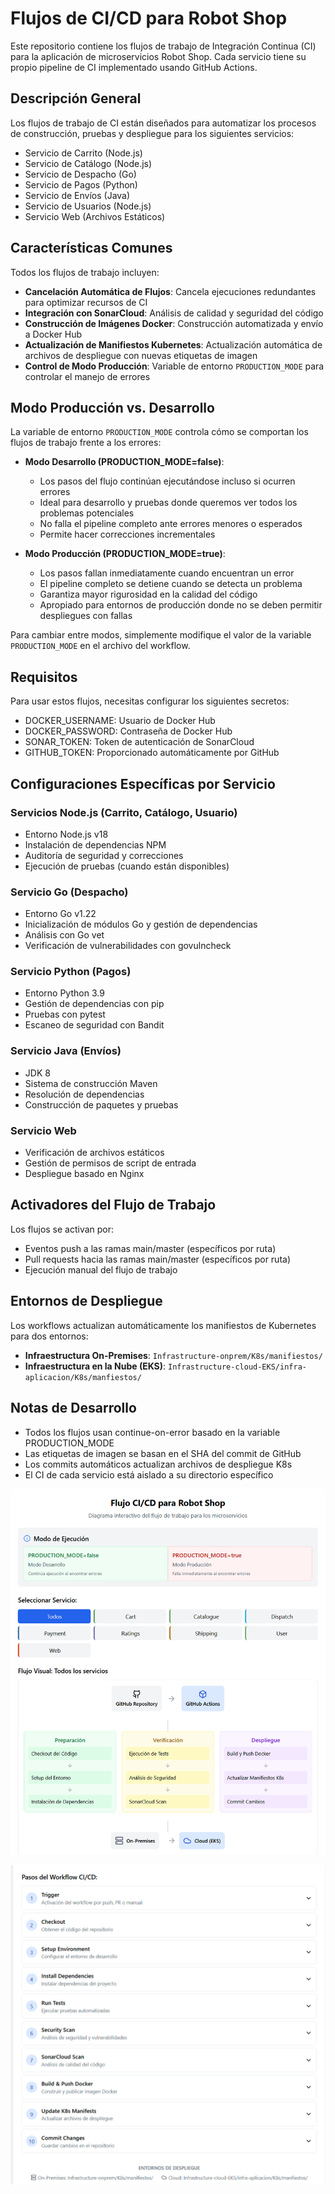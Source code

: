# Flujos de CI/CD para Robot Shop
Este repositorio contiene los flujos de trabajo de Integración Continua (CI) para la aplicación de microservicios Robot Shop. Cada servicio tiene su propio pipeline de CI implementado usando GitHub Actions.

## Descripción General
Los flujos de trabajo de CI están diseñados para automatizar los procesos de construcción, pruebas y despliegue para los siguientes servicios:
- Servicio de Carrito (Node.js)
- Servicio de Catálogo (Node.js) 
- Servicio de Despacho (Go)
- Servicio de Pagos (Python)
- Servicio de Envíos (Java)
- Servicio de Usuarios (Node.js)
- Servicio Web (Archivos Estáticos)

## Características Comunes
Todos los flujos de trabajo incluyen:
- **Cancelación Automática de Flujos**: Cancela ejecuciones redundantes para optimizar recursos de CI
- **Integración con SonarCloud**: Análisis de calidad y seguridad del código
- **Construcción de Imágenes Docker**: Construcción automatizada y envío a Docker Hub 
- **Actualización de Manifiestos Kubernetes**: Actualización automática de archivos de despliegue con nuevas etiquetas de imagen
- **Control de Modo Producción**: Variable de entorno `PRODUCTION_MODE` para controlar el manejo de errores

## Modo Producción vs. Desarrollo
La variable de entorno `PRODUCTION_MODE` controla cómo se comportan los flujos de trabajo frente a los errores:

- **Modo Desarrollo (PRODUCTION_MODE=false)**:
  - Los pasos del flujo continúan ejecutándose incluso si ocurren errores
  - Ideal para desarrollo y pruebas donde queremos ver todos los problemas potenciales
  - No falla el pipeline completo ante errores menores o esperados
  - Permite hacer correcciones incrementales

- **Modo Producción (PRODUCTION_MODE=true)**:
  - Los pasos fallan inmediatamente cuando encuentran un error
  - El pipeline completo se detiene cuando se detecta un problema
  - Garantiza mayor rigurosidad en la calidad del código
  - Apropiado para entornos de producción donde no se deben permitir despliegues con fallas

Para cambiar entre modos, simplemente modifique el valor de la variable `PRODUCTION_MODE` en el archivo del workflow.

## Requisitos 
Para usar estos flujos, necesitas configurar los siguientes secretos:
- DOCKER_USERNAME: Usuario de Docker Hub
- DOCKER_PASSWORD: Contraseña de Docker Hub
- SONAR_TOKEN: Token de autenticación de SonarCloud
- GITHUB_TOKEN: Proporcionado automáticamente por GitHub

## Configuraciones Específicas por Servicio
### Servicios Node.js (Carrito, Catálogo, Usuario)
- Entorno Node.js v18
- Instalación de dependencias NPM
- Auditoría de seguridad y correcciones
- Ejecución de pruebas (cuando están disponibles)

### Servicio Go (Despacho)
- Entorno Go v1.22
- Inicialización de módulos Go y gestión de dependencias
- Análisis con Go vet
- Verificación de vulnerabilidades con govulncheck

### Servicio Python (Pagos)
- Entorno Python 3.9
- Gestión de dependencias con pip
- Pruebas con pytest
- Escaneo de seguridad con Bandit

### Servicio Java (Envíos)
- JDK 8
- Sistema de construcción Maven
- Resolución de dependencias
- Construcción de paquetes y pruebas

### Servicio Web
- Verificación de archivos estáticos
- Gestión de permisos de script de entrada
- Despliegue basado en Nginx

## Activadores del Flujo de Trabajo
Los flujos se activan por:
- Eventos push a las ramas main/master (específicos por ruta)
- Pull requests hacia las ramas main/master (específicos por ruta)
- Ejecución manual del flujo de trabajo

## Entornos de Despliegue
Los workflows actualizan automáticamente los manifiestos de Kubernetes para dos entornos:
- **Infraestructura On-Premises**: `Infrastructure-onprem/K8s/manifiestos/`
- **Infraestructura en la Nube (EKS)**: `Infrastructure-cloud-EKS/infra-aplicacion/K8s/manfiestos/`

## Notas de Desarrollo
- Todos los flujos usan continue-on-error basado en la variable PRODUCTION_MODE
- Las etiquetas de imagen se basan en el SHA del commit de GitHub
- Los commits automáticos actualizan archivos de despliegue K8s
- El CI de cada servicio está aislado a su directorio específico


![estructura](https://github.com/Andherson333333/robot-shop/blob/master/.github/imagenes/cd-2.png)

![estructura](https://github.com/Andherson333333/robot-shop/blob/master/.github/imagenes/cd-1.png)



